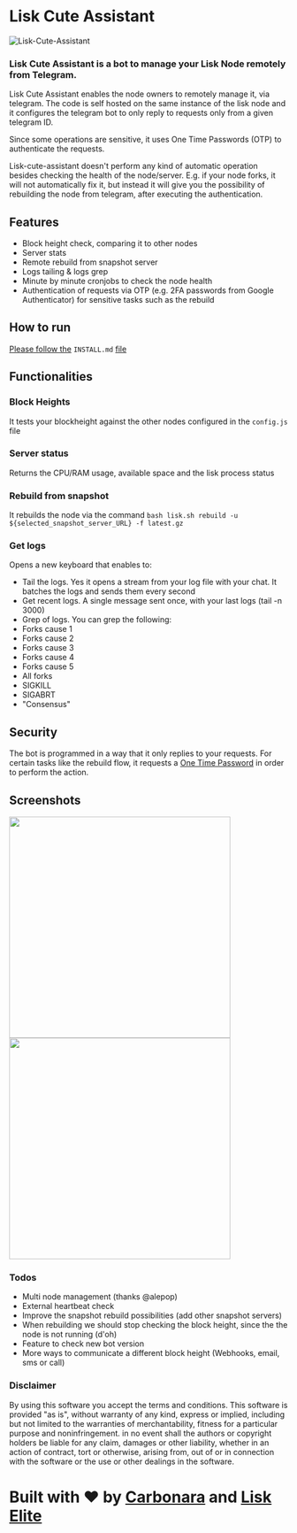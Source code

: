 # Lisk Cute Assistant


![Lisk-Cute-Assistant](https://github.com/xunga/lisk-cute-assistant/blob/master/imgs/lisk-cute-assistant.png?raw=true)

### Lisk Cute Assistant is a bot to manage your Lisk Node remotely from Telegram.

Lisk Cute Assistant enables the node owners to remotely manage it, via telegram. The code is self hosted on the same instance of the lisk node and it configures the telegram bot to only reply to requests only from a given telegram ID.

Since some operations are sensitive, it uses One Time Passwords (OTP) to authenticate the requests.

Lisk-cute-assistant doesn't perform any kind of automatic operation besides checking the health of the node/server. E.g. if your node forks, it will not automatically fix it, but instead it will give you the possibility of rebuilding the node from telegram, after executing the authentication.

## Features

- Block height check, comparing it to other nodes
- Server stats
- Remote rebuild from snapshot server
- Logs tailing & logs grep
- Minute by minute cronjobs to check the node health
- Authentication of requests via OTP (e.g. 2FA passwords from Google Authenticator) for sensitive tasks such as the rebuild

## How to run

[Please follow the](https://github.com/xunga/lisk-cute-assistant/blob/master/INSTALL.md) `INSTALL.md` [file](https://github.com/xunga/lisk-cute-assistant/blob/master/INSTALL.md)

## Functionalities

### Block Heights

It tests your blockheight against the other nodes configured in the `config.js` file

### Server status

Returns the CPU/RAM usage, available space and the lisk process status

### Rebuild from snapshot

It rebuilds the node via the command `bash lisk.sh rebuild -u ${selected_snapshot_server_URL} -f latest.gz`

### Get logs

Opens a new keyboard that enables to: 
- Tail the logs. Yes it opens a stream from your log file with your chat. It batches the logs and sends them every second
- Get recent logs. A single message sent once, with your last logs (tail -n 3000)
- Grep of logs. You can grep the following:
 - Forks cause 1
 - Forks cause 2
 - Forks cause 3
 - Forks cause 4
 - Forks cause 5
 - All forks
 - SIGKILL
 - SIGABRT
 - "Consensus"
 
## Security

The bot is programmed in a way that it only replies to your requests. For certain tasks like the rebuild flow, it requests a [One Time Password](https://en.wikipedia.org/wiki/One-time_password) in order to perform the action.

## Screenshots
<img src="https://github.com/xunga/lisk-cute-assistant/blob/master/imgs/screen0.jpg?raw=true" data-canonical-src="https://github.com/xunga/lisk-cute-assistant/blob/master/imgs/screen0.jpg?raw=true" width="400" />   <img src="https://github.com/xunga/lisk-cute-assistant/blob/master/imgs/screen1.jpg?raw=true" data-canonical-src="https://github.com/xunga/lisk-cute-assistant/blob/master/imgs/screen1.jpg?raw=true" width="400" />


### Todos
- Multi node management (thanks @alepop)
- External heartbeat check
- Improve the snapshot rebuild possibilities (add other snapshot servers)
- When rebuilding we should stop checking the block height, since the the node is not running (d'oh)
- Feature to check new bot version
- More ways to communicate a different block height (Webhooks, email, sms or call)

### Disclaimer

By using this software you accept the terms and conditions. This software is provided "as is", without warranty of any kind, express or implied, including but not limited to the warranties of merchantability, fitness for a particular purpose and noninfringement. in no event shall the authors or copyright holders be liable for any claim, damages or other liability, whether in an action of contract, tort or otherwise, arising from, out of or in connection with the software or the use or other dealings in the software.

# Built with ❤️ by [Carbonara](lisk://main/voting/vote?votes=carbonara) and [Lisk Elite](http://liskelite.com)
